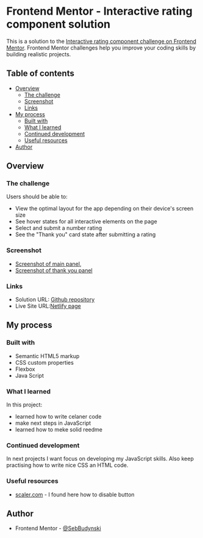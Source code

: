 # Frontend Mentor - Interactive rating component solution

This is a solution to the [Interactive rating component challenge on Frontend Mentor](https://www.frontendmentor.io/challenges/interactive-rating-component-koxpeBUmI). Frontend Mentor challenges help you improve your coding skills by building realistic projects. 

## Table of contents

- [Overview](#overview)
  - [The challenge](#the-challenge)
  - [Screenshot](#screenshot)
  - [Links](#links)
- [My process](#my-process)
  - [Built with](#built-with)
  - [What I learned](#what-i-learned)
  - [Continued development](#continued-development)
  - [Useful resources](#useful-resources)
- [Author](#author)

## Overview

### The challenge

Users should be able to:

- View the optimal layout for the app depending on their device's screen size
- See hover states for all interactive elements on the page
- Select and submit a number rating
- See the "Thank you" card state after submitting a rating

### Screenshot

- [ Screenshot of main panel](./screenshot.png),
- [ Screenshot of thank you panel](./screenshot-thx.png)


### Links

- Solution URL: [Github repository](https://github.com/SebBudynski/interactive-rating)
- Live Site URL:[Netlify page](https://interactive-rating-sebastian.netlify.app/)

## My process

### Built with

- Semantic HTML5 markup
- CSS custom properties
- Flexbox
- Java Script

### What I learned

In this project:
 - learned how to write celaner code
 - make next steps in JavaScript
 - learned how to meke solid reedme 


### Continued development

In next projects I want focus on developing my JavaScript skills. Also keep practising how to write nice CSS an HTML code.


### Useful resources

- [scaler.com](https://www.scaler.com/topics/javascript-disable-button/) - I found here how to disable button

## Author

- Frontend Mentor - [@SebBudynski](https://www.frontendmentor.io/profile/SebBudynski)


